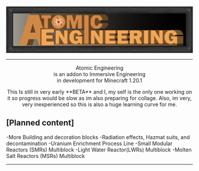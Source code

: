 ![](https://github.com/Nocturnal414/AE-AtomicEngineering/blob/master/src/main/resources/AE.png)

<hr>
<p align="center">
Atomic Engineering<br/> 
is an addon to Immersive Engineering<br/>
in development for Minecraft 1.20.1<br/>

<p align="center">
This Is still in very early **BETA** and I, my self is the 
only one working on it so progress would be slow as im also preparing for collage. 
Also, im very, very inexperienced so this is also a huge learning curve for me.

 ## [Planned content]
-More Building and decoration blocks
-Radiation effects, Hazmat suits, and decontamination
-Uranium Enrichment Process Line
-Small Modular Reactors (SMRs) Multiblock
-Light Water Reactor(LWRs) Multiblock
-Molten Salt Reactors (MSRs) Multiblock

</p>
<hr>
